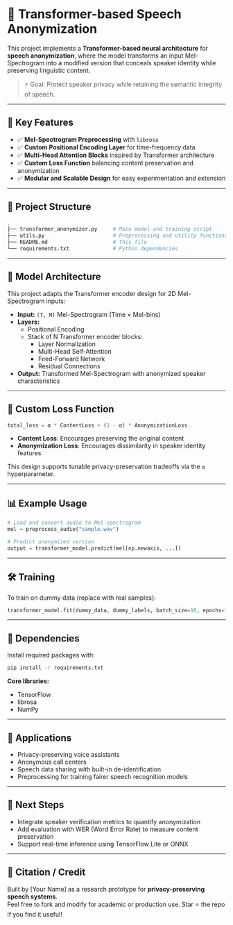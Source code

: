 
# 🎤 Transformer-based Speech Anonymization

This project implements a **Transformer-based neural architecture** for **speech anonymization**, where the model transforms an input Mel-Spectrogram into a modified version that conceals speaker identity while preserving linguistic content.

> ⚡ Goal: Protect speaker privacy while retaining the semantic integrity of speech.

---

## 🚀 Key Features

- ✅ **Mel-Spectrogram Preprocessing** with `librosa`
- ✅ **Custom Positional Encoding Layer** for time-frequency data
- ✅ **Multi-Head Attention Blocks** inspired by Transformer architecture
- ✅ **Custom Loss Function** balancing content preservation and anonymization
- ✅ **Modular and Scalable Design** for easy experimentation and extension

---

## 📁 Project Structure

```bash
.
├── transformer_anonymizer.py     # Main model and training script
├── utils.py                      # Preprocessing and utility functions
├── README.md                     # This file
└── requirements.txt              # Python dependencies
```

---

## 🧠 Model Architecture

This project adapts the Transformer encoder design for 2D Mel-Spectrogram inputs:

- **Input:** `(T, M)` Mel-Spectrogram (Time × Mel-bins)
- **Layers:**
  - Positional Encoding
  - Stack of N Transformer encoder blocks:
    - Layer Normalization
    - Multi-Head Self-Attention
    - Feed-Forward Network
    - Residual Connections
- **Output:** Transformed Mel-Spectrogram with anonymized speaker characteristics

---

## 🧪 Custom Loss Function

```python
total_loss = α * ContentLoss + (1 - α) * AnonymizationLoss
```

- **Content Loss**: Encourages preserving the original content
- **Anonymization Loss**: Encourages dissimilarity in speaker identity features

This design supports tunable privacy-preservation tradeoffs via the `α` hyperparameter.

---

## 📊 Example Usage

```python
# Load and convert audio to Mel-spectrogram
mel = preprocess_audio("sample.wav")

# Predict anonymized version
output = transformer_model.predict(mel[np.newaxis, ...])
```

---

## 🛠️ Training

To train on dummy data (replace with real samples):

```python
transformer_model.fit(dummy_data, dummy_labels, batch_size=16, epochs=10)
```

---

## 🧰 Dependencies

Install required packages with:

```bash
pip install -r requirements.txt
```

**Core libraries:**
- TensorFlow
- librosa
- NumPy

---

## 🎯 Applications

- Privacy-preserving voice assistants
- Anonymous call centers
- Speech data sharing with built-in de-identification
- Preprocessing for training fairer speech recognition models

---

## 📌 Next Steps

- Integrate speaker verification metrics to quantify anonymization
- Add evaluation with WER (Word Error Rate) to measure content preservation
- Support real-time inference using TensorFlow Lite or ONNX

---

## 🔗 Citation / Credit

Built by [Your Name] as a research prototype for **privacy-preserving speech systems**.  
Feel free to fork and modify for academic or production use. Star ⭐ the repo if you find it useful!
